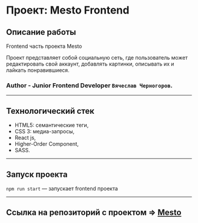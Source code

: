 # Проект: Mesto Frontend 

## Описание работы

Frontend часть проекта Mesto

Проект представляет собой социальную сеть, где пользователь может редактировать свой аккаунт, добавлять картинки, описывать их и лайкать понравившиеся.

### **Author** - Junior Frontend Developer `Вячеслав Черногоров`.

---

## Технологический стек
- HTML5: семантические теги,
- CSS 3: медиа-запросы,
- React js,
- Higher-Order Component,
- SASS.

---

## Запуск проекта

`npm run start` — запускает frontend проекта
___
## Ссылка на репозиторий с проектом => [Mesto](https://github.com/ChernoSlava/react-mesto-api-full/tree/main/frontend)

